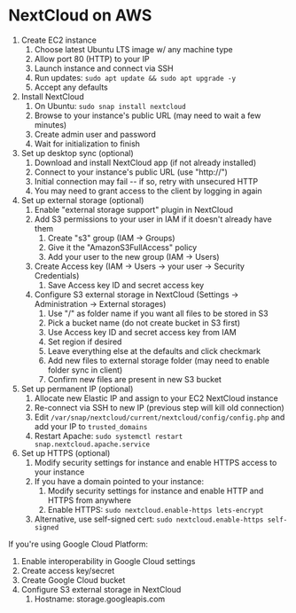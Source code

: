 # NextCloud on AWS

1. Create EC2 instance
    1. Choose latest Ubuntu LTS image w/ any machine type
    2. Allow port 80 (HTTP) to your IP
    3. Launch instance and connect via SSH
    4. Run updates: `sudo apt update && sudo apt upgrade -y`
    5. Accept any defaults
2. Install NextCloud
    1. On Ubuntu: `sudo snap install nextcloud`
    2. Browse to your instance's public URL (may need to wait a few minutes)
    3. Create admin user and password
    4. Wait for initialization to finish
3. Set up desktop sync (optional)
    1. Download and install NextCloud app (if not already installed)
    2. Connect to your instance's public URL (use "http://")
    3. Initial connection may fail -- if so, retry with unsecured HTTP
    4. You may need to grant access to the client by logging in again
4. Set up external storage (optional)
    1. Enable "external storage support" plugin in NextCloud
    2. Add S3 permissions to your user in IAM if it doesn't already have them
        1. Create "s3" group (IAM -> Groups)
        2. Give it the "AmazonS3FullAccess" policy
        3. Add your user to the new group (IAM -> Users)
    3. Create Access key (IAM -> Users -> your user -> Security Credentials)
        1. Save Access key ID and secret access key
    4. Configure S3 external storage in NextCloud (Settings -> Administration -> External storages)
        1. Use "/" as folder name if you want all files to be stored in S3
        2. Pick a bucket name (do not create bucket in S3 first)
        3. Use Access key ID and secret access key from IAM
        4. Set region if desired
        5. Leave everything else at the defaults and click checkmark
        6. Add new files to external storage folder (may need to enable folder sync in client)
        7. Confirm new files are present in new S3 bucket
5. Set up permanent IP (optional)
    1. Allocate new Elastic IP and assign to your EC2 NextCloud instance
    2. Re-connect via SSH to new IP (previous step will kill old connection)
    3. Edit `/var/snap/nextcloud/current/nextcloud/config/config.php` and add your IP to `trusted_domains`
    4. Restart Apache: `sudo systemctl restart snap.nextcloud.apache.service`
6. Set up HTTPS (optional)
    1. Modify security settings for instance and enable HTTPS access to your instance
    2. If you have a domain pointed to your instance:
        1. Modify security settings for instance and enable HTTP and HTTPS from anywhere
        2. Enable HTTPS: `sudo nextcloud.enable-https lets-encrypt`
    3. Alternative, use self-signed cert: `sudo nextcloud.enable-https self-signed`

If you're using Google Cloud Platform:

1. Enable interoperability in Google Cloud settings
2. Create access key/secret
3. Create Google Cloud bucket
4. Configure S3 external storage in NextCloud
    1. Hostname: storage.googleapis.com

